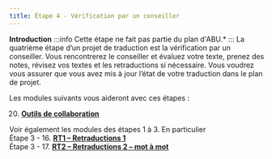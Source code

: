 ```yaml
---
title: Étape 4 - Vérification par un conseiller
---
```

**​Introduction**
:::info
Cette étape ne fait pas partie du plan d'ABU.*
:::
La quatrième étape d’un projet de traduction est la vérification par un conseiller. Vous rencontrerez le conseiller et évaluez votre texte, prenez des notes, révisez vos textes et les retraductions si nécessaire. Vous voudrez vous assurer que vous avez mis à jour l’état de votre traduction dans le plan de projet.

Les modules suivants vous aideront avec ces étapes :

20. [**Outils de collaboration**](20.Collaboration-tools.md)

Voir également les modules des étapes 1 à 3. En particulier  
Étape 3 - 16. [**RT1 – Retraductions 1**](../04-Stage-3/16.BT1.md)  
Étape 3 - 17. [**RT2 – Retraductions 2 – mot à mot**](../04-Stage-3/17.BT2.md)  

